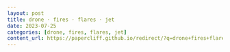 ```yaml
---
layout: post
title: drone · fires · flares · jet
date: 2023-07-25
categories: [drone, fires, flares, jet]
content_url: https://papercliff.github.io/redirect/?q=drone+fires+flares+jet&tbs=cdr:1,cd_min:7/24/2023,cd_max:7/26/2023
---
```

